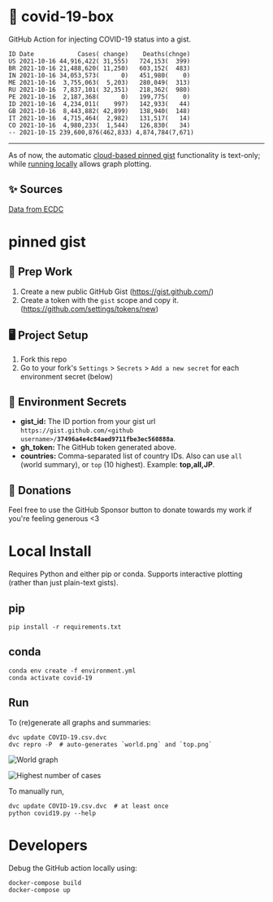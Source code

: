 # 🏥 covid-19-box

GitHub Action for injecting COVID-19 status into a gist.

```
ID Date            Cases( change)    Deaths(chnge)
US 2021-10-16 44,916,422( 31,555)   724,153(  399)
BR 2021-10-16 21,488,620( 11,250)   603,152(  483)
IN 2021-10-16 34,053,573(      0)   451,980(    0)
ME 2021-10-16  3,755,063(  5,203)   280,049(  313)
RU 2021-10-16  7,837,101( 32,351)   218,362(  980)
PE 2021-10-16  2,187,368(      0)   199,775(    0)
ID 2021-10-16  4,234,011(    997)   142,933(   44)
GB 2021-10-16  8,443,882( 42,899)   138,940(  148)
IT 2021-10-16  4,715,464(  2,982)   131,517(   14)
CO 2021-10-16  4,980,233(  1,544)   126,830(   34)
-- 2021-10-15 239,600,876(462,833) 4,874,784(7,671)
```

---

As of now, the automatic [cloud-based pinned gist](#pinned-gist) functionality is text-only;
while [running locally](#local-install) allows graph plotting.

## ✨ Sources

[Data from ECDC](https://www.ecdc.europa.eu/en/publications-data/download-todays-data-geographic-distribution-covid-19-cases-worldwide)

# pinned gist

## 🎒 Prep Work
1. Create a new public GitHub Gist (https://gist.github.com/)
1. Create a token with the `gist` scope and copy it. (https://github.com/settings/tokens/new)

## 🖥 Project Setup
1. Fork this repo
1. Go to your fork's `Settings` > `Secrets` > `Add a new secret` for each environment secret (below)

## 🤫 Environment Secrets
- **gist_id:** The ID portion from your gist url `https://gist.github.com/<github username>/`**`37496a4e4c84aed9711fbe3ec560888a`**.
- **gh_token:** The GitHub token generated above.
- **countries:** Comma-separated list of country IDs. Also can use `all` (world summary), or `top` (10 highest). Example: **top,all,JP**.

## 💸 Donations

Feel free to use the GitHub Sponsor button to donate towards my work if you're feeling generous <3

# Local Install

Requires Python and either pip or conda. Supports interactive plotting (rather than just plain-text gists).

## pip

```
pip install -r requirements.txt
```

## conda

```
conda env create -f environment.yml
conda activate covid-19
```

## Run

To (re)generate all graphs and summaries:

```
dvc update COVID-19.csv.dvc
dvc repro -P  # auto-generates `world.png` and `top.png`
```

![World graph](world.png)

![Highest number of cases](top.png)

To manually run,

```
dvc update COVID-19.csv.dvc  # at least once
python covid19.py --help
```

# Developers

Debug the GitHub action locally using:

```
docker-compose build
docker-compose up
```
